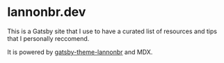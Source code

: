 # lannonbr.dev

This is a Gatsby site that I use to have a curated list of resources and tips that I personally reccomend.

It is powered by [gatsby-theme-lannonbr](https://github.com/lannonbr/gatsby-theme-lannonbr) and MDX.
